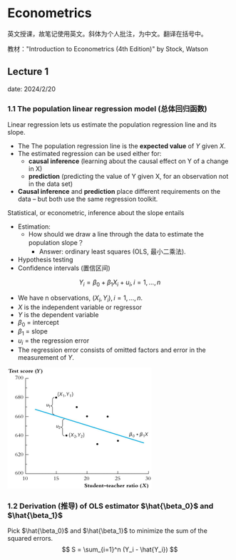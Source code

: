 # Econometrics

英文授课，故笔记使用英文。斜体为个人批注，为中文。翻译在括号中。

教材："Introduction to Econometrics (4th Edition)" by Stock, Watson

## Lecture 1

date: 2024/2/20

### 1.1 The population linear regression model (总体回归函数)

Linear regression lets us estimate the population regression line and its slope.

- The The population regression line is the **expected value** of $Y$ given  $X$.
- The estimated regression can be used either for:
  - **causal inference** (learning about the causal effect on Y of a  change in X)
  - **prediction** (predicting the value of Y given X, for an  observation not in the data set)
- **Causal inference** and **prediction** place different requirements  on the data – but both use the same regression toolkit.

Statistical, or econometric,  inference about the slope entails

- Estimation:
  - How should we draw a line through the data to estimate the  population slope？
    - Answer: ordinary least squares (OLS, 最小二乘法).
- Hypothesis testing
- Confidence intervals (置信区间)

$$
Y_i = \beta_0 + \beta_1X_i + u_i, i = 1, ...,n
$$

- We have n observations, $(X_i, Y_i), i = 1, ..., n$.
- $X$ is the independent variable or regressor
- $Y$ is the dependent variable
- $\beta_0$ = intercept
- $\beta_1$ = slope
- $u_i$ = the regression error
- The regression error consists of omitted factors and error in the  measurement of $Y$.

<img src="image/1.png" style="zoom:50%;" />

### 1.2 Derivation (推导) of OLS estimator $\hat{\beta_0}$ and $\hat{\beta_1}$

Pick $\hat{\beta_0}$ and $\hat{\beta_1}$ to minimize the sum of the squared errors.
$$
S = \sum_{i=1}^n (Y_i - \hat{Y_i})
$$
